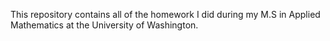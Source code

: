This repository contains all of the homework I did during my M.S in Applied Mathematics at the University of Washington.
